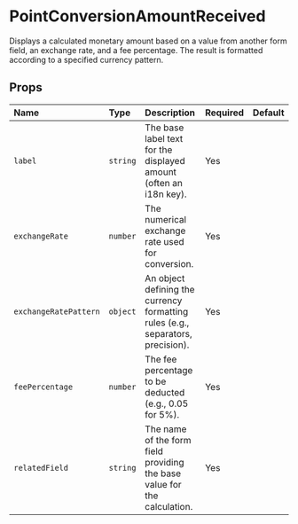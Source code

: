 # PointConversionAmountReceived

Displays a calculated monetary amount based on a value from another form field, an exchange rate, and a fee percentage. The result is formatted according to a specified currency pattern.

## Props

| Name                | Type     | Description                                                                          | Required | Default |
| :------------------ | :------- | :----------------------------------------------------------------------------------- | :------- | :------ |
| `label`             | `string` | The base label text for the displayed amount (often an i18n key).                    | Yes      |         |
| `exchangeRate`      | `number` | The numerical exchange rate used for conversion.                                     | Yes      |         |
| `exchangeRatePattern`| `object` | An object defining the currency formatting rules (e.g., separators, precision). | Yes      |         |
| `feePercentage`     | `number` | The fee percentage to be deducted (e.g., 0.05 for 5%).                               | Yes      |         |
| `relatedField`      | `string` | The name of the form field providing the base value for the calculation.             | Yes      |         |